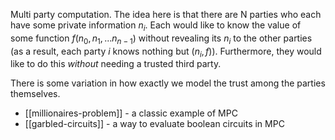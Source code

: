 Multi party computation. The idea here is that there are N parties who each have some private information $n_i$. Each would like to know the value of some function $f(n_0, n_1, ... n_{n-1})$ without revealing its $n_i$ to the other parties (as a result, each party $i$ knows nothing but $(n_i, f)$). Furthermore, they would like to do this *without* needing a trusted third party.

There is some variation in how exactly we model the trust among the parties themselves.

- [[millionaires-problem]] - a classic example of MPC
- [[garbled-circuits]] - a way to evaluate boolean circuits in MPC